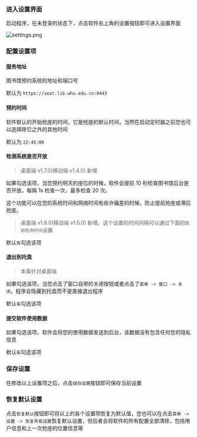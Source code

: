 ### 进入设置界面

启动程序，在未登录的状态下，点击软件右上角的设置按钮即可进入设置界面

![settings.png](https://home.cs-tao.cc/github-content/contents/github/whu-library-seat/settings.png)

### 配置设置项

#### 服务地址

图书馆预约系统的地址和端口号

默认为 `https://seat.lib.whu.edu.cn:8443`

#### 预约时间

软件默认的开始抢座的时间，它是抢座的默认时间，当然在启动定时器之前您也可以选择除它之外的其他时间

默认为 `22:45:00`

#### 检测系统是否开放

> 桌面端 v1.7.0(移动端 v1.4.0) 新增

如果勾选该项，当您预约明天的座位的时候，软件会提前 10 秒检查图书馆后台是否开放，每隔 1s 检查一次，最多检查 20 次。

这个功能可以在您的系统时间和网络时间有些许偏差的时候，防止提前抢座或滞后抢座。

> 桌面端 v1.8.0(移动端 v1.5.0) 新增。这个设置的时间间隔可以通过下面的`提前检测时间`设置

默认`有`勾选该项

#### 退出到托盘

> 本条针对桌面端

如果勾选该项，当您点击了窗口自带的关闭按钮或者点击了`菜单 -> 窗口 -> 关闭`，程序会隐藏到托盘而不是直接退出程序

默认`有`勾选该项

#### 提交软件使用数据

如果勾选该项，软件会将您的使用数据发送到后台，该数据没有包含任何您的隐私信息

默认`有`勾选该项

### 保存设置

在修改以上设置项之后，点击`保存设置`按钮即可保存当前设置

### 恢复默认设置

点击`恢复默认`按钮即可将以上的各个设置项恢复为默认值，您也可以在点击`菜单 -> 设置 -> 恢复所有设置`恢复默认设置，但后者会将软件的所有配置全部清除，包括用户信息和上一次抢座的位置信息等
